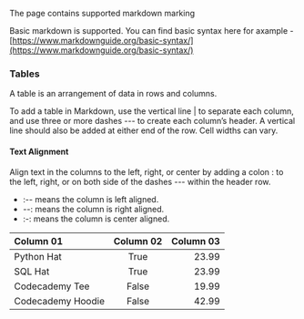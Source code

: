 The page contains supported markdown marking

Basic markdown is supported. 
You can find basic syntax here for axample - [https://www.markdownguide.org/basic-syntax/](https://www.markdownguide.org/basic-syntax/)

### Tables
A table is an arrangement of data in rows and columns.

To add a table in Markdown, use the vertical line | to separate each column, and use three or more dashes --- to create each column’s header. A vertical line should also be added at either end of the row. Cell widths can vary. 

#### Text Alignment
Align text in the columns to the left, right, or center by adding a colon : to the left, right, or on both side of the dashes --- within the header row.

- :-- means the column is left aligned.
- --: means the column is right aligned.
- :-: means the column is center aligned.

| Column 01 | Column 02 | Column 03 |
| :---------------- | :------: | ----: |
| Python Hat        |   True   | 23.99 |
| SQL Hat           |   True   | 23.99 |
| Codecademy Tee    |  False   | 19.99 |
| Codecademy Hoodie |  False   | 42.99 |

